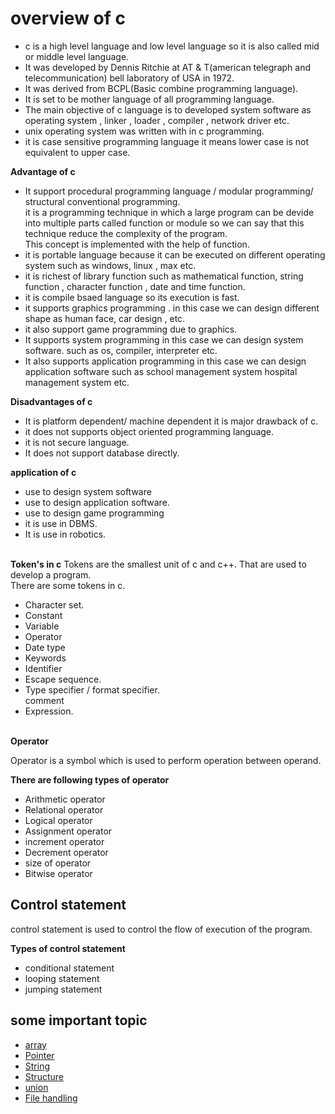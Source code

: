 # overview of c
<ul>
<li>c is a high level language and low level language so it is also called mid or middle level language.</li>

<li>It was developed by Dennis Ritchie at AT & T(american telegraph and telecommunication) bell laboratory of USA in 1972.</li>
<li>It was derived from BCPL(Basic combine programming language).</li>
<li>It is set to be mother language of all programming language.</li>
<li>The main objective of c language is to developed system software as operating system , linker , loader , compiler , network driver etc.</li>

<li> unix operating system was written with in c programming.</li>
<li>it is case sensitive programming language it means lower case is not equivalent to upper case.</li>
</ul>
<b>Advantage of c</b>
<ul>
<li>It support procedural programming language / modular programming/ structural conventional programming.<br> it is  a programming technique in which a large program can be devide into multiple parts called function or module so we can say that this technique reduce the complexity of the program.<br>
This concept is implemented with the help of function.</li>
<li>it is portable language because it can be executed on different operating system such as windows, linux , max etc.</li>

<li>it is richest of library function such as mathematical function, string function , character function , date and time function.</li>
<li>it is compile bsaed language so its execution is fast.</li>
<li>it supports graphics programming . in this case we can design different shape as human face, car design , etc.</li>
<li>it also support game programming due to graphics.</li>
<li>It supports system programming in this case we can design system software. such as os, compiler, interpreter etc.</li>
<li>It also supports application programming in this case we can design application software such as school management system hospital management system etc.</li>

</ul>
<b>Disadvantages of c</b>
<ul>
<li>It is platform dependent/ machine dependent it is major drawback of c.</li>
<li>it does not supports object oriented programming language.</li>
<li>it is not secure language.</li>
<li>It does not support database directly.</li>
</ul>

<b>application of c</b>
<ul>
<li>use to design system software</li>
<li>use to design application software.</li>
<li>use to design game programming</li>
<li>it is use in DBMS.</li>
<li>It is use in robotics.</li>
</ul>
<br>
<b>Token's in c</b>
Tokens are the smallest unit of c and c++. That are used to develop a program.
<br>
There are some tokens in c.
<ul>
<li>Character set.</li>
<li>Constant</li>
<li>Variable</li>
<li>Operator</li>
<li>Date type</li>
<li>Keywords</li>
<li>Identifier</li>
<li>Escape sequence.</li>
<li>Type specifier / format specifier.</li>
<l>comment</l>
<li>Expression.</li>
</ul>

<br>
<b>Operator</b>
<p>Operator is a symbol which is used to perform operation between operand.</p>
<b>There are following types of operator</b>
<ul>
<li>Arithmetic operator</li>
<li>Relational operator</li>
<li>Logical operator</li>
<li>Assignment operator</li>
<li>increment operator</li>
<li>Decrement operator</li>
<li>size of operator</li>
<li>Bitwise operator</li>

</ul>
<!-- control statement -->
<h2>Control statement</h2>
<p>control statement is used to control the flow of execution of the program.</p>
<b>Types of control statement</b>
<ul>
<li>conditional statement</li>
<li>looping statement</li>
<li>jumping statement</li>
</ul>

<h2>some important topic</h2>
<ul>
<li><a href="array">array</a></li>
<li><a href="pointer">Pointer</a></li>
<li><a href="string">String</a></li>
<li><a href="structure">Structure</a></li>
<li><a href="union">union</a></li>
<li><a href="file handling">File handling</a></li>


</ul>

